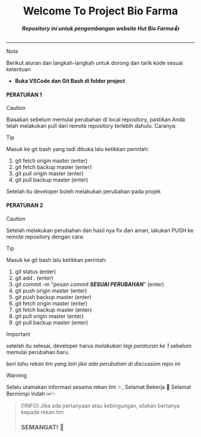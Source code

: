 <div align="center">
<h1> Welcome To Project Bio Farma </h1>

##### Repository ini untuk pengembangan website Hut Bio Farma👍
</div>

---
> [!NOTE]
> Berikut aturan dan langkah-langkah untuk dorong dan tarik kode sesuai ketentuan
> - **Buka VSCode dan Git Bash di folder project**

#### PERATURAN 1

> [!CAUTION]
> Biasakan sebelum memulai perubahan di local repository, pastikan Anda telah melakukan pull dari remote repository terlebih dahulu. Caranya:

> [!TIP]
> Masuk ke git bash yang tadi dibuka lalu ketikkan perintah:
>  1. git fetch origin master (enter)
>  2. git fetch backup master (enter)
>  3. git pull origin master (enter)
>  4. git pull backup master (enter)
> 
> Setelah itu developer boleh melakukan perubahan pada projek

#### PERATURAN 2

> [!CAUTION]
> Setelah melakukan perubahan dan hasil nya fix dan aman, 
> lakukan PUSH ke remote repository dengan cara:

> [!TIP]
> Masuk ke git bash lalu ketikkan perintah:
>   1. git status (enter)
>   2. git add . (enter)
>   3. git commit -m "_pesan commit **SESUAI PERUBAHAN**_" (enter)
>   4. git push origin master (enter)
>   5. git push backup master (enter)
>   6. git fetch origin master (enter)
>   7. git fetch backup master (enter)
>   8. git pull origin master (enter)
>   9. git pull backup master (enter)

> [!IMPORTANT]
> setelah itu selesai, developer harus _melakukan lagi peraturan ke 1_ sebelum memulai perubahan baru.
> 
> _beri tahu rekan tim yang lain jika ada perubahan di discussion repo ini_

> [!WARNING]
> Selalu utamakan informasi sesama rekan tim ✨,
> Selamat Bekerja 🚀
> Selamat Bermimpi Indah 💤✨

> [!INFO]
> Jika ada pertanyaan atau kebingungan, silakan bertanya kepada rekan tim
> ### SEMANGAT! 🚀

